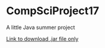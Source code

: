 # CompSciProject17
A little Java summer project

<a href = "https://drive.google.com/file/d/0BzQEhINvPXU5eHVRREhFZEk3TG8/view?usp=sharing">Link to download .jar file only</a>
